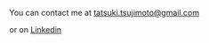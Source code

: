 

You can contact me at [tatsuki.tsujimoto@gmail.com](https://mail.google.com/mail/?view=cm&source=mailto&to=tatsuki.tsujimoto@gmail.com)

or on [Linkedin](https://www.linkedin.com/in/tatsukitsujimot)

